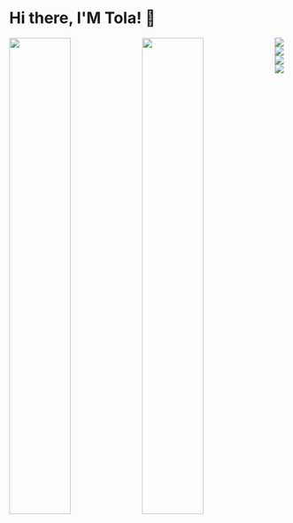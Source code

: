 # Hi there, I'M Tola! 👋 

<img align="left" width="47%" src="https://github-readme-stats.vercel.app/api?username=Tolaxyz&show_icons=true&theme=radical" />

<img align="left" width="47%" src="https://github-readme-stats.vercel.app/api/top-langs/?username=Tolaxyz&layout=compact" />
<img align="left" src="https://img.shields.io/badge/react-%2320232a.svg?style=for-the-badge&logo=react&logoColor=%2361DAFB" />
<img align="left" src="https://img.shields.io/badge/Next-black?style=for-the-badge&logo=next.js&logoColor=white" />
<img src="https://img.shields.io/badge/c-%2300599C.svg?style=for-the-badge&logo=c&logoColor=white" />
<img src="https://img.shields.io/badge/javascript-%23323330.svg?style=for-the-badge&logo=javascript&logoColor=%23F7DF1E" />
